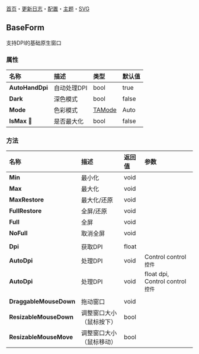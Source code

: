 ﻿[首页](../Home.md)・[更新日志](../UpdateLog.md)・[配置](../Config.md)・[主题](../Theme.md)・[SVG](../SVG.md)

## BaseForm

支持DPI的基础原生窗口

### 属性

名称 | 描述 | 类型 | 默认值 |
:--|:--|:--|:--|
**AutoHandDpi** | 自动处理DPI | bool | true |
**Dark** | 深色模式 | bool | false |
**Mode** | 色彩模式 | [TAMode](../Control/Enum.md#tamode) | Auto |
**IsMax** 🔴 | 是否最大化 | bool | false |

### 方法

名称 | 描述 | 返回值 | 参数 |
:--|:--|:--|:--|
**Min** | 最小化 | void ||
**Max** | 最大化 | void ||
**MaxRestore** | 最大化/还原 | void ||
**FullRestore** | 全屏/还原 | void ||
**Full** | 全屏 | void ||
**NoFull** | 取消全屏 | void ||
||||
**Dpi** | 获取DPI | float ||
**AutoDpi** | 处理DPI | void | Control control `控件` |
**AutoDpi** | 处理DPI | void | float dpi, Control control `控件` |
||||
**DraggableMouseDown** | 拖动窗口 | void ||
**ResizableMouseDown** | 调整窗口大小（鼠标按下） | bool ||
**ResizableMouseMove** | 调整窗口大小（鼠标移动） | bool ||